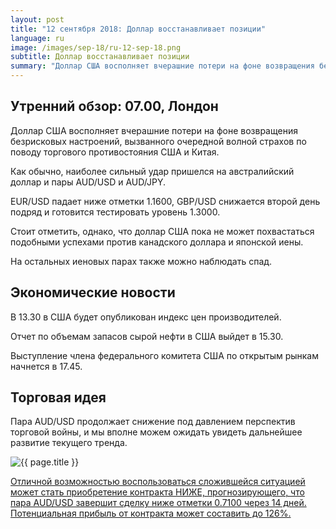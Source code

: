 ```yaml
---
layout: post
title: "12 сентября 2018: Доллар восстанавливает позиции"
language: ru
image: /images/sep-18/ru-12-sep-18.png
subtitle: Доллар восстанавливает позиции
summary: "Доллар США восполняет вчерашние потери на фоне возвращения безрисковых настроений, вызванного очередной волной страхов по поводу торгового противостояния США и Китая"
---
```

## Утренний обзор: 07.00, Лондон
 
Доллар США восполняет вчерашние потери на фоне возвращения безрисковых настроений, вызванного очередной волной страхов по поводу торгового противостояния США и Китая.

Как обычно, наиболее сильный удар пришелся на австралийский доллар и пары AUD/USD и AUD/JPY.

EUR/USD падает ниже отметки 1.1600, GBP/USD снижается второй день подряд и готовится тестировать уровень 1.3000. 

Стоит отметить, однако, что доллар США пока не может похвастаться подобными успехами против канадского доллара и японской иены.

На остальных иеновых парах также можно наблюдать спад.
 
## Экономические новости
 
В 13.30 в США будет опубликован индекс цен производителей.

Отчет по объемам запасов сырой нефти в США выйдет в 15.30.

Выступление члена федерального комитета США по открытым рынкам начнется в 17.45.
 
## Торговая идея
 
Пара AUD/USD продолжает снижение под давлением перспектив торговой войны, и мы вполне можем ожидать увидеть дальнейшее развитие текущего тренда.

<img src="{{ site.url }}/images/sep-18/ru-12-sep-18.png" alt="{{ page.title }}"  title="{{ page.title }}">

<a href="%LINK%%?currency=USD&market=forex&underlying=frxAUDUSD&formname=higherlower&duration_amount=14&duration_units=d&amount=10&amount_type=stake&expiry_type=duration&barrier=0.7100" target="_blank" rel="noopener noreferrer nofollow">Отличной возможностью воспользоваться сложившейся ситуацией может стать приобретение контракта НИЖЕ, прогнозирующего, что пара AUD/USD завершит сделку ниже отметки 0.7100 через 14 дней. Потенциальная прибыль от контракта может составить до 126%.</a>
